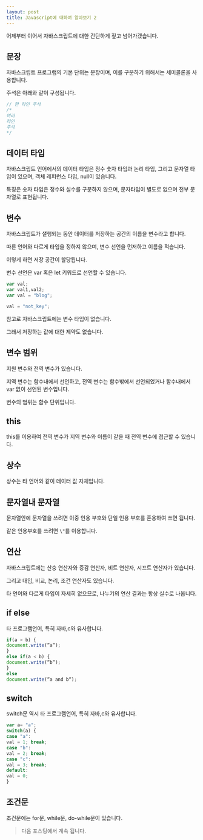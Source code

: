 ```yaml
---
layout: post
title: Javascript에 대하여 알아보기 2
---
```


어제부터 이어서 자바스크립트에 대한 간단하게 짚고 넘어가겠습니다.

## 문장

자바스크립트 프로그램의 기본 단위는 문장이며, 이를 구분하기 위해서는 세미콜론을 사용합니다.

주석은 아래와 같이 구성됩니다.

```javascript
// 한 라인 주석
/*
여러
라인 
주석
*/
```

## 데이터 타입

자바스크립트 언어에서의 데이터 타입은 정수 숫자 타입과 논리 타입, 그리고 문자열 타입이 있으며, 객체 레퍼런스 타입, null이 있습니다.

특징은 숫자 타입은 정수와 실수를 구분하지 않으며, 문자타입이 별도로 없으며 전부 문자열로 표현됩니다.

## 변수

자바스크립트가 샐행되는 동안 데이터를 저장하는 공간의 이름을 변수라고 합니다.

따른 언어와 다르게 타입을 정하지 않으며, 변수 선언을 먼저하고 이름을 적습니다.

이렇게 하면 저장 공간이 할당됩니다.

변수 선언은 var 혹은 let 키워드로 선언할 수 있습니다.

```javascript
var val;
var val1,val2;
var val = "blog";

val = "not_key";
```

참고로 자바스크립트에는 변수 타입이 없습니다.

그래서 저장하는 값에 대한 제약도 없습니다.

## 변수 범위

지원 변수와 전역 변수가 있습니다.

지역 변수는 함수내에서 선언하고, 전역 변수는 함수밖에서 선언되었거나 함수내에서 var 없이 선언된 변수입니다.

변수의 범위는 함수 단위입니다.

## this

this를 이용하여 전역 변수가 지역 변수와 이름이 같을 때 전역 변수에 접근할 수 있습니다.

## 상수

상수는 타 언어와 같이 데이터 값 자체입니다.

## 문자열내 문자열

문자열안에 문자열을 쓰려면 이중 인용 부호와 단일 인용 부호를 혼용하여 쓰면 됩니다.

같은 인용부호를 쓰려면 ```\"```를 이용합니다.

## 연산

자바스크립트에는 산숭 연산자와 증감 연산자, 비트 연산자, 시프트 연산자가 있습니다.

그리고 대입, 비교, 논리, 조건 연산자도 있습니다.

타 언어와 다르게 타입이 자세히 없으므로, 나누기의 연산 결과는 항상 실수로 나옵니다.

## if else

타 프로그램언어, 특히 자바,c와 유사합니다.

```javascript
if(a > b) {
document.write(“a“);
}
else if(a < b) {
document.write(“b“);
}
else
document.write(“a and b“);
```

## switch

switch문 역시 타 프로그램언어, 특히 자바,c와 유사합니다.

```javascript
var a= "a";
switch(a) {
case "a":
val = 1; break;
case "b":
val = 2; break;
case "c":
val = 3; break;
default:
val = 0;
}
```

## 조건문

조건문에는 for문, while문, do-while문이 있습니다.

> 다음 포스팅에서 계속 됩니다.
